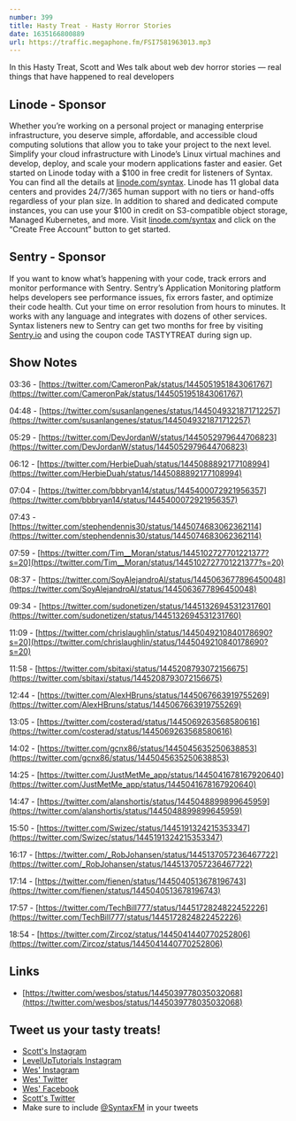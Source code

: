 ```yaml
---
number: 399
title: Hasty Treat - Hasty Horror Stories
date: 1635166800889
url: https://traffic.megaphone.fm/FSI7581963013.mp3
---
```


In this Hasty Treat, Scott and Wes talk about web dev horror stories — real things that have happened to real developers

## Linode - Sponsor
Whether you’re working on a personal project or managing enterprise infrastructure, you deserve simple, affordable, and accessible cloud computing solutions that allow you to take your project to the next level. Simplify your cloud infrastructure with Linode’s Linux virtual machines and develop, deploy, and scale your modern applications faster and easier. Get started on Linode today with a $100 in free credit for listeners of Syntax. You can find all the details at [linode.com/syntax](https://linode.com/syntax). Linode has 11 global data centers and provides 24/7/365 human support with no tiers or hand-offs regardless of your plan size. In addition to shared and dedicated compute instances, you can use your $100 in credit on S3-compatible object storage, Managed Kubernetes, and more. Visit [linode.com/syntax](https://linode.com/syntax) and click on the “Create Free Account” button to get started.

## Sentry - Sponsor
If you want to know what’s happening with your code, track errors and monitor performance with Sentry. Sentry’s Application Monitoring platform helps developers see performance issues, fix errors faster, and optimize their code health. Cut your time on error resolution from hours to minutes. It works with any language and integrates with dozens of other services. Syntax listeners new to Sentry can get two months for free by visiting [Sentry.io](https://sentry.io) and using the coupon code TASTYTREAT during sign up.

## Show Notes
03:36 - [https://twitter.com/CameronPak/status/1445051951843061767](https://twitter.com/CameronPak/status/1445051951843061767)

04:48 - [https://twitter.com/susanlangenes/status/1445049321871712257](https://twitter.com/susanlangenes/status/1445049321871712257)

05:29 - [https://twitter.com/DevJordanW/status/1445052979644706823](https://twitter.com/DevJordanW/status/1445052979644706823)

06:12 - [https://twitter.com/HerbieDuah/status/1445088892177108994](https://twitter.com/HerbieDuah/status/1445088892177108994)

07:04 - [https://twitter.com/bbbryan14/status/1445400072921956357](https://twitter.com/bbbryan14/status/1445400072921956357)

07:43 - [https://twitter.com/stephendennis30/status/1445074683062362114](https://twitter.com/stephendennis30/status/1445074683062362114)

07:59 - [https://twitter.com/Tim__Moran/status/1445102727701221377?s=20](https://twitter.com/Tim__Moran/status/1445102727701221377?s=20)

08:37 - [https://twitter.com/SoyAlejandroAl/status/1445063677896450048](https://twitter.com/SoyAlejandroAl/status/1445063677896450048)

09:34 - [https://twitter.com/sudonetizen/status/1445132694531231760](https://twitter.com/sudonetizen/status/1445132694531231760)

11:09 - [https://twitter.com/chrislaughlin/status/1445049210840178690?s=20](https://twitter.com/chrislaughlin/status/1445049210840178690?s=20)

11:58 - [https://twitter.com/sbitaxi/status/1445208793072156675](https://twitter.com/sbitaxi/status/1445208793072156675)

12:44 - [https://twitter.com/AlexHBruns/status/1445067663919755269](https://twitter.com/AlexHBruns/status/1445067663919755269)

13:05 - [https://twitter.com/costerad/status/1445069263568580616](https://twitter.com/costerad/status/1445069263568580616)

14:02 - [https://twitter.com/gcnx86/status/1445045635250638853](https://twitter.com/gcnx86/status/1445045635250638853)

14:25 - [https://twitter.com/JustMetMe_app/status/1445041678167920640](https://twitter.com/JustMetMe_app/status/1445041678167920640)

14:47 - [https://twitter.com/alanshortis/status/1445048899899645959](https://twitter.com/alanshortis/status/1445048899899645959)

15:50 - [https://twitter.com/Swizec/status/1445191324215353347](https://twitter.com/Swizec/status/1445191324215353347)

16:17 - [https://twitter.com/_RobJohansen/status/1445137057236467722](https://twitter.com/_RobJohansen/status/1445137057236467722)

17:14 - [https://twitter.com/fienen/status/1445040513678196743](https://twitter.com/fienen/status/1445040513678196743)

17:57 - [https://twitter.com/TechBill777/status/1445172824822452226](https://twitter.com/TechBill777/status/1445172824822452226)

18:54 - [https://twitter.com/Zircoz/status/1445041440770252806](https://twitter.com/Zircoz/status/1445041440770252806)

## Links
* [https://twitter.com/wesbos/status/1445039778035032068](https://twitter.com/wesbos/status/1445039778035032068) 

## Tweet us your tasty treats!
* [Scott's Instagram](https://www.instagram.com/stolinski/)
* [LevelUpTutorials Instagram](https://www.instagram.com/LevelUpTutorials/)
* [Wes' Instagram](https://www.instagram.com/wesbos/)
* [Wes' Twitter](https://twitter.com/wesbos)
* [Wes' Facebook](https://www.facebook.com/wesbos.developer)
* [Scott's Twitter](https://twitter.com/stolinski)
* Make sure to include [@SyntaxFM](https://twitter.com/SyntaxFM) in your tweets